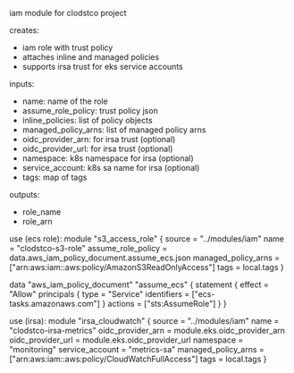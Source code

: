 iam module for clodstco project

creates:
- iam role with trust policy
- attaches inline and managed policies
- supports irsa trust for eks service accounts

inputs:
- name: name of the role
- assume_role_policy: trust policy json
- inline_policies: list of policy objects
- managed_policy_arns: list of managed policy arns
- oidc_provider_arn: for irsa trust (optional)
- oidc_provider_url: for irsa trust (optional)
- namespace: k8s namespace for irsa (optional)
- service_account: k8s sa name for irsa (optional)
- tags: map of tags

outputs:
- role_name
- role_arn

use (ecs role):
module "s3_access_role" {
  source              = "../modules/iam"
  name                = "clodstco-s3-role"
  assume_role_policy  = data.aws_iam_policy_document.assume_ecs.json
  managed_policy_arns = ["arn:aws:iam::aws:policy/AmazonS3ReadOnlyAccess"]
  tags                = local.tags
}

data "aws_iam_policy_document" "assume_ecs" {
  statement {
    effect = "Allow"
    principals {
      type        = "Service"
      identifiers = ["ecs-tasks.amazonaws.com"]
    }
    actions = ["sts:AssumeRole"]
  }
}

use (irsa):
module "irsa_cloudwatch" {
  source              = "../modules/iam"
  name                = "clodstco-irsa-metrics"
  oidc_provider_arn   = module.eks.oidc_provider_arn
  oidc_provider_url   = module.eks.oidc_provider_url
  namespace           = "monitoring"
  service_account     = "metrics-sa"
  managed_policy_arns = ["arn:aws:iam::aws:policy/CloudWatchFullAccess"]
  tags                = local.tags
}
